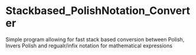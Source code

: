 # Stackbased_PolishNotation_Converter
Simple program allowing for fast stack based conversion between Polish, Invers Polish and regualr/infix notation for mathematical expressions

